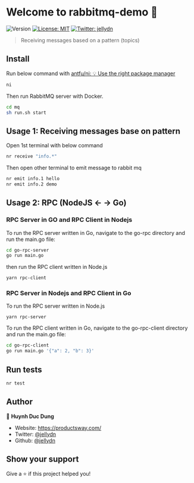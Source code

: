 # Welcome to rabbitmq-demo 👋

![Version](https://img.shields.io/badge/version-1.0.0-blue.svg?cacheSeconds=2592000)
[![License: MIT](https://img.shields.io/badge/License-MIT-yellow.svg)](#)
[![Twitter: jellydn](https://img.shields.io/twitter/follow/jellydn.svg?style=social)](https://twitter.com/jellydn)

> Receiving messages based on a pattern (topics)

## Install

Run below command with [antfu/ni: 💡 Use the right package manager](https://github.com/antfu/ni)

```sh
ni
```

Then run RabbitMQ server with Docker.

```sh
cd mq
sh run.sh start
```

## Usage 1: Receiving messages base on pattern

Open 1st terminal with below command

```sh
nr receive "info.*"
```

Then open other terminal to emit message to rabbit mq

```sh
nr emit info.1 hello
nr emit info.2 demo
```

## Usage 2: RPC (NodeJS <- -> Go)

### RPC Server in GO and RPC Client in Nodejs

To run the RPC server written in Go, navigate to the go-rpc directory and run the main.go file:

```sh
cd go-rpc-server
go run main.go
```

then run the RPC client written in Node.js

```sh
yarn rpc-client
```

### RPC Server in Nodejs and RPC Client in Go

To run the RPC server written in Node.js

```
yarn rpc-server
```

To run the RPC client written in Go, navigate to the go-rpc-client directory and run the main.go file:

```sh
cd go-rpc-client
go run main.go '{"a": 2, "b": 3}'
```

## Run tests

```sh
nr test
```

## Author

👤 **Huynh Duc Dung**

- Website: https://productsway.com/
- Twitter: [@jellydn](https://twitter.com/jellydn)
- Github: [@jellydn](https://github.com/jellydn)

## Show your support

Give a ⭐️ if this project helped you!
